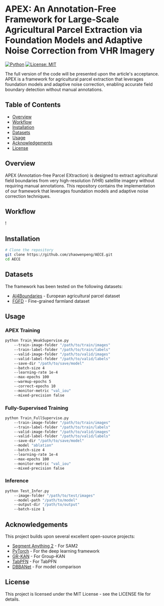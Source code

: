 # APEX: An Annotation-Free Framework for Large-Scale Agricultural Parcel Extraction via Foundation Models and Adaptive Noise Correction from VHR Imagery

[![Python](https://img.shields.io/badge/Python-3.8+-blue.svg)](https://www.python.org/)
[![License: MIT](https://img.shields.io/badge/License-MIT-green.svg)](https://opensource.org/licenses/MIT)

The full version of the code will be presented upon the article's acceptance. APEX is a framework for agricultural parcel extraction that leverages foundation models and adaptive noise correction, enabling accurate field boundary detection without manual annotations.

## Table of Contents

- [Overview](#overview)
- [Workflow](#workflow)
- [Installation](#installation)
- [Datasets](#datasets)
- [Usage](#usage)
- [Acknowledgements](#acknowledgements)
- [License](#license)

## Overview

APEX (Annotation-free Parcel EXtraction) is designed to extract agricultural field boundaries from very high-resolution (VHR) satellite imagery without requiring manual annotations. This repository contains the implementation of our framework that leverages foundation models and adaptive noise correction techniques.

## Workflow

!

## Installation

```bash
# Clone the repository
git clone https://github.com/zhaowenpeng/AECE.git
cd AECE
```

## Datasets

The framework has been tested on the following datasets:

- [AI4Boundaries](http://data.europa.eu/89h/0e79ce5d-e4c8-4721-8773-59a4acf2c9c9) - European agricultural parcel dataset
- [FGFD](https://pan.baidu.com/s/1kdGAowJ2Dcqyn-dUQWLHJA?pwd=FGFD) - Fine-grained farmland dataset

## Usage

### APEX Training

```bash
python Train_WeakSupervise.py 
    --train-image-folder "/path/to/train/images" 
    --train-label-folder "/path/to/train/labels" 
    --valid-image-folder "/path/to/valid/images" 
    --valid-label-folder "/path/to/valid/labels" 
    --save-dir "/path/to/save/model" 
    --batch-size 4 
    --learning-rate 1e-4 
    --max-epochs 100 
    --warmup-epochs 5 
    --correct-epochs 10 
    --monitor-metric "val_iou" 
    --mixed-precision false
```

### Fully-Supervised Training

```bash
python Train_FullSupervise.py 
    --train-image-folder "/path/to/train/images" 
    --train-label-folder "/path/to/train/labels" 
    --valid-image-folder "/path/to/valid/images" 
    --valid-label-folder "/path/to/valid/labels" 
    --save-dir "/path/to/save/model" 
    --model "ablation" 
    --batch-size 4 
    --learning-rate 1e-4 
    --max-epochs 100 
    --monitor-metric "val_iou" 
    --mixed-precision false
```

### Inference

```bash
python Test_Infer.py 
    --image-folder "/path/to/test/images" 
    --model-path "/path/to/model" 
    --output-dir "/path/to/output" 
    --batch-size 1
```

## Acknowledgements

This project builds upon several excellent open-source projects:

- [Segment Anything 2](https://github.com/facebookresearch/sam2) - For SAM2
- [PyTorch](https://github.com/pytorch/pytorch) - For the deep learning framework
- [GR-KAN](https://github.com/Adamdad/kat) - For Group-KAN
- [TabPFN](https://github.com/PriorLabs/TabPFN) - For TabPFN
- [DBBANet](https://github.com/Henryjiepanli/DBBANet) - For model comparison

## License

This project is licensed under the MIT License - see the LICENSE file for details.
